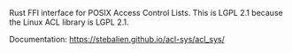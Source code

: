 Rust FFI interface for POSIX Access Control Lists. This is LGPL 2.1 because the
Linux ACL library is LGPL 2.1.

Documentation: https://stebalien.github.io/acl-sys/acl_sys/
